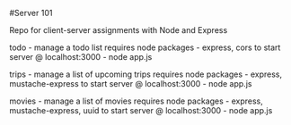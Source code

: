 #Server 101

Repo for client-server assignments with Node and Express

todo - manage a todo list
requires node packages - express, cors
to start server @ localhost:3000 - node app.js

trips - manage a list of upcoming trips
requires node packages - express, mustache-express
to start server @ localhost:3000 - node app.js

movies - manage a list of movies
requires node packages - express, mustache-express, uuid
to start server @ localhost:3000 - node app.js


